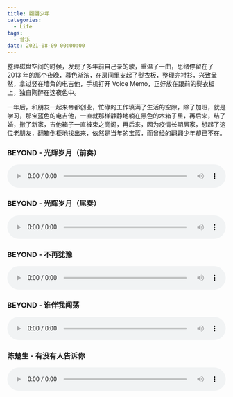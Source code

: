 ```yaml
---
title: 翩翩少年
categories:
  - Life
tags:
  - 音乐
date: 2021-08-09 00:00:00
---
```


整理磁盘空间的时候，发现了多年前自己录的歌，重温了一曲，思绪停留在了 2013 年的那个夜晚，暮色渐浓，在房间里支起了熨衣板，整理完衬衫，兴致盎然，拿过竖在墙角的电吉他，手机打开 Voice Memo，正好放在跟前的熨衣板上，独自陶醉在这夜色中。

一年后，和朋友一起来帝都创业，忙碌的工作填满了生活的空隙，除了加班，就是学习，那宝蓝色的电吉他，一直就那样静静地躺在黑色的木箱子里，再后来，结了婚，搬了新家，吉他箱子一直被束之高阁，再后来，因为疫情长期居家，想起了这位老朋友，翻箱倒柜地找出来，依然是当年的宝蓝，而曾经的翩翩少年却已不在。

### BEYOND - 光辉岁月（前奏）

<audio controls preload="auto" style="width:100%">
  <source src="/assets/music/光辉岁月-前奏.m4a" type="audio/mp4">
</audio>

### BEYOND - 光辉岁月（尾奏）

<audio controls preload="auto" style="width:100%">
  <source src="/assets/music/光辉岁月-尾奏.m4a" type="audio/mp4">
</audio>

### BEYOND - 不再犹豫

<audio controls preload="auto" style="width:100%">
  <source src="/assets/music/不再犹豫.m4a" type="audio/mp4">
</audio>

### BEYOND - 谁伴我闯荡

<audio controls preload="auto" style="width:100%">
  <source src="/assets/music/谁伴我闯荡.m4a" type="audio/mp4">
</audio>

### 陈楚生 - 有没有人告诉你

<audio controls preload="auto" style="width:100%">
  <source src="/assets/music/有没有人告诉你.m4a" type="audio/mp4">
</audio>

